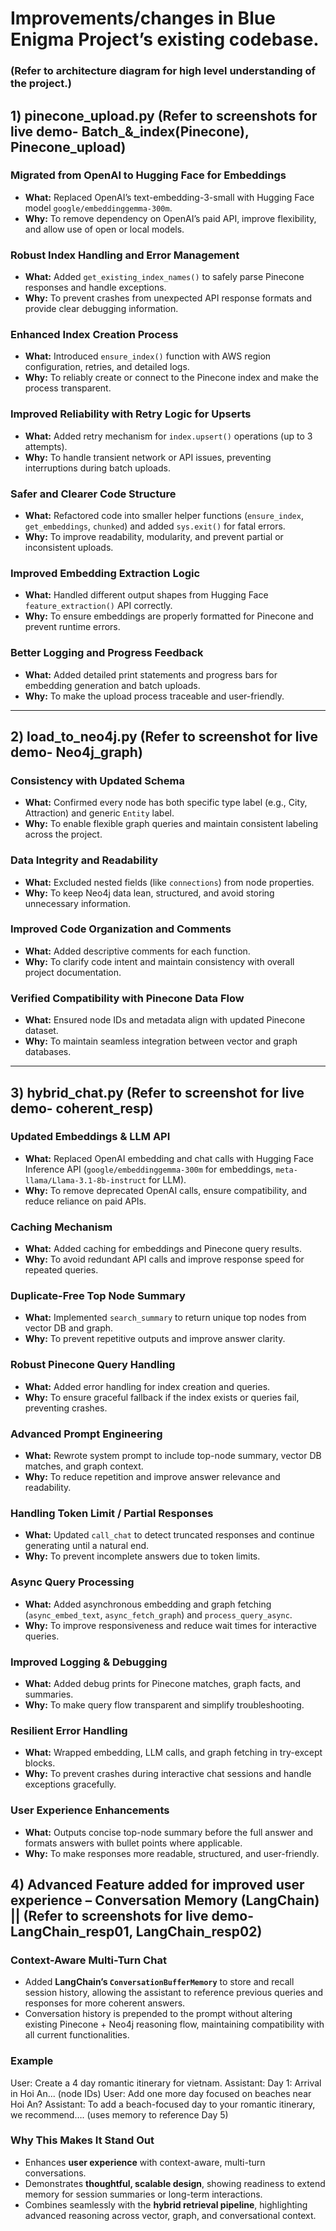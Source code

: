 # Improvements/changes in Blue Enigma Project’s existing codebase.
### (Refer to architecture diagram for high level understanding of the project.)

## 1) pinecone_upload.py (Refer to screenshots for live demo- Batch_&_index(Pinecone), Pinecone_upload)

### Migrated from OpenAI to Hugging Face for Embeddings
- **What:** Replaced OpenAI’s text-embedding-3-small with Hugging Face model `google/embeddinggemma-300m`.
- **Why:** To remove dependency on OpenAI’s paid API, improve flexibility, and allow use of open or local models.

### Robust Index Handling and Error Management
- **What:** Added `get_existing_index_names()` to safely parse Pinecone responses and handle exceptions.
- **Why:** To prevent crashes from unexpected API response formats and provide clear debugging information.

### Enhanced Index Creation Process
- **What:** Introduced `ensure_index()` function with AWS region configuration, retries, and detailed logs.
- **Why:** To reliably create or connect to the Pinecone index and make the process transparent.

### Improved Reliability with Retry Logic for Upserts
- **What:** Added retry mechanism for `index.upsert()` operations (up to 3 attempts).
- **Why:** To handle transient network or API issues, preventing interruptions during batch uploads.

### Safer and Clearer Code Structure
- **What:** Refactored code into smaller helper functions (`ensure_index`, `get_embeddings`, `chunked`) and added `sys.exit()` for fatal errors.
- **Why:** To improve readability, modularity, and prevent partial or inconsistent uploads.

### Improved Embedding Extraction Logic
- **What:** Handled different output shapes from Hugging Face `feature_extraction()` API correctly.
- **Why:** To ensure embeddings are properly formatted for Pinecone and prevent runtime errors.

### Better Logging and Progress Feedback
- **What:** Added detailed print statements and progress bars for embedding generation and batch uploads.
- **Why:** To make the upload process traceable and user-friendly.
---

## 2) load_to_neo4j.py (Refer to screenshot for live demo- Neo4j_graph)

### Consistency with Updated Schema
- **What:** Confirmed every node has both specific type label (e.g., City, Attraction) and generic `Entity` label.
- **Why:** To enable flexible graph queries and maintain consistent labeling across the project.

### Data Integrity and Readability
- **What:** Excluded nested fields (like `connections`) from node properties.
- **Why:** To keep Neo4j data lean, structured, and avoid storing unnecessary information.

### Improved Code Organization and Comments
- **What:** Added descriptive comments for each function.
- **Why:** To clarify code intent and maintain consistency with overall project documentation.

### Verified Compatibility with Pinecone Data Flow
- **What:** Ensured node IDs and metadata align with updated Pinecone dataset.
- **Why:** To maintain seamless integration between vector and graph databases.

---

## 3) hybrid_chat.py (Refer to screenshot for live demo- coherent_resp)

### Updated Embeddings & LLM API
- **What:** Replaced OpenAI embedding and chat calls with Hugging Face Inference API (`google/embeddinggemma-300m` for embeddings, `meta-llama/Llama-3.1-8b-instruct` for LLM).
- **Why:** To remove deprecated OpenAI calls, ensure compatibility, and reduce reliance on paid APIs.

### Caching Mechanism
- **What:** Added caching for embeddings and Pinecone query results.
- **Why:** To avoid redundant API calls and improve response speed for repeated queries.

### Duplicate-Free Top Node Summary
- **What:** Implemented `search_summary` to return unique top nodes from vector DB and graph.
- **Why:** To prevent repetitive outputs and improve answer clarity.

### Robust Pinecone Query Handling
- **What:** Added error handling for index creation and queries.
- **Why:** To ensure graceful fallback if the index exists or queries fail, preventing crashes.

### Advanced Prompt Engineering
- **What:** Rewrote system prompt to include top-node summary, vector DB matches, and graph context.
- **Why:** To reduce repetition and improve answer relevance and readability.

### Handling Token Limit / Partial Responses
- **What:** Updated `call_chat` to detect truncated responses and continue generating until a natural end.
- **Why:** To prevent incomplete answers due to token limits.

### Async Query Processing
- **What:** Added asynchronous embedding and graph fetching (`async_embed_text`, `async_fetch_graph`) and `process_query_async`.
- **Why:** To improve responsiveness and reduce wait times for interactive queries.

### Improved Logging & Debugging
- **What:** Added debug prints for Pinecone matches, graph facts, and summaries.
- **Why:** To make query flow transparent and simplify troubleshooting.

### Resilient Error Handling
- **What:** Wrapped embedding, LLM calls, and graph fetching in try-except blocks.
- **Why:** To prevent crashes during interactive chat sessions and handle exceptions gracefully.

### User Experience Enhancements
- **What:** Outputs concise top-node summary before the full answer and formats answers with bullet points where applicable.
- **Why:** To make responses more readable, structured, and user-friendly.


## 4) Advanced Feature added for improved user experience – Conversation Memory (LangChain) || (Refer to screenshots for live demo- LangChain_resp01, LangChain_resp02)

### Context-Aware Multi-Turn Chat 
- Added **LangChain’s `ConversationBufferMemory`** to store and recall session history, allowing the assistant to reference previous queries and responses for more coherent answers.
- Conversation history is prepended to the prompt without altering existing Pinecone + Neo4j reasoning flow, maintaining compatibility with all current functionalities.

### Example
User:  Create a 4 day romantic itinerary for vietnam.
Assistant: Day 1: Arrival in Hoi An... (node IDs)
User: Add one more day focused on beaches near Hoi An?
Assistant: To add a beach-focused day to your romantic itinerary, we recommend…. (uses memory to reference Day 5)

### Why This Makes It Stand Out
- Enhances **user experience** with context-aware, multi-turn conversations.
- Demonstrates **thoughtful, scalable design**, showing readiness to extend memory for session summaries or long-term interactions.
- Combines seamlessly with the **hybrid retrieval pipeline**, highlighting advanced reasoning across vector, graph, and conversational context.
